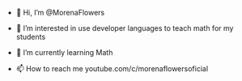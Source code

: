 - 👋 Hi, I’m @MorenaFlowers
- 👀 I’m interested in use developer languages to teach math for my students
- 🌱 I’m currently learning Math

- 📫 How to reach me youtube.com/c/morenaflowersoficial

<!---
MorenaFlowers/MorenaFlowers is a ✨ special ✨ repository because its `README.md` (this file) appears on your GitHub profile.
You can click the Preview link to take a look at your changes.
--->
